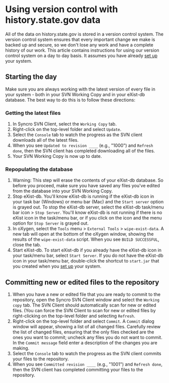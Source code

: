 # Using version control with history.state.gov data

All of the data on history.state.gov is stored in a version control system. The version control system ensures that every important change we make is backed up and secure, so we don't lose any work and have a complete history of our work. This article contains instructions for using our version control system on a day to day basis. It assumes you have already [set up](setup) your system.

## Starting the day

Make sure you are always working with the latest version of every file in your system - both in your SVN Working Copy and in your eXist-db database. The best way to do this is to follow these directions:

### Getting the latest files

1. In Syncro SVN Client, select the `Working Copy` tab.
1. Right-click on the top-level folder and select `Update`. 
1. Select the `Console` tab to watch the progress as the SVN client downloads all of the latest files. 
1. When you see `Updated to revision ____` (e.g., "1000") and `Refresh done`, then the SVN client has completed downloading all of the files.
1. Your SVN Working Copy is now up to date. 

### Repopulating the database

1. Warning: This step will erase the contents of your eXist-db database. So before you proceed, make sure you have saved any files you've edited from the database into your SVN Working Copy. 
1. Stop eXist-db. You'll know eXist-db is running if the eXist-db icon in your task bar (Windows) or menu bar (Mac) and the `Start server` option is grayed out. To stop the eXist-db server, select the eXist-db task/menu bar icon > `Stop Server`. You'll know eXist-db is not running if there is no eXist icon in the task/menu bar, or if you click on the icon and the menu option for `Stop Server` is grayed out.
1. In oXygen, select the `Tools` menu > `External Tools` > `wipe-exist-data`. A new tab will open at the bottom of the oXygen window, showing the results of the `wipe-exist-data` script. When you see `BUILD SUCCESSFUL`, close the tab.
1. Start eXist-db. To start eXist-db if you already have the eXist-db icon in your task/menu bar, select `Start Server`. If you do not have the eXist-db icon in your task/menu bar, double-click the shortcut to `start.jar` that you created when you [set up](Setup) your system.

## Committing new or edited files to the repository

1. When you have a new or edited file that you are ready to commit to the repository, open the Syncro SVN Client window and select the `Working copy` tab. The SVN Client should automatically scan for new or edited files. (You can force the SVN Client to scan for new or edited files by right-clicking on the top-level folder and selecting `Refresh`.
1. Right-click on the top-level folder and select `Commit`. A `Commit` dialog window will appear, showing a list of all changed files. Carefully review the list of changed files, ensuring that the only files checked are the ones you want to commit; uncheck any files you do not want to commit. In the `Commit message` field enter a description of the changes you are making.
1. Select the `Console` tab to watch the progress as the SVN client commits your files to the repository.
1. When you see `Committed revision ____` (e.g., "1001") and `Refresh done`, then the SVN client has completed committing your files to the repository.
